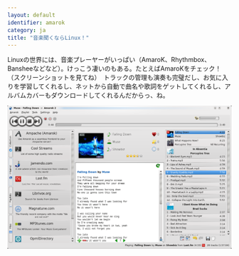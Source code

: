 ```yaml
---
layout: default
identifier: amarok
category: ja
title: "音楽聞くならLinux！"
---
```


Linuxの世界には、音楽プレーヤーがいっぱい（AmaroK、Rhythmbox、Bansheeなどなど）。けっこう凄いのもある。たとえばAmaroKをチェック！（スクリーンショットを見てね）　トラックの管理も演奏も完璧だし、お気に入りを学習してくれるし、ネットから自動で曲名や歌詞をゲットしてくれるし、アルバムカバーもダウンロードしてくれるんだからっ、ね。

<img src="/img/amarok.png" />





